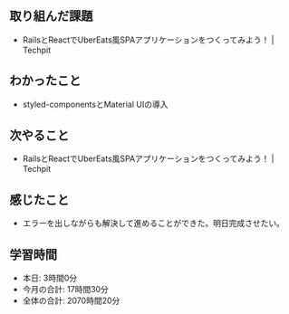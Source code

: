 ## 取り組んだ課題
- RailsとReactでUberEats風SPAアプリケーションをつくってみよう！ | Techpit
## わかったこと
- styled-componentsとMaterial UIの導入
## 次やること
- RailsとReactでUberEats風SPAアプリケーションをつくってみよう！ | Techpit
## 感じたこと
- エラーを出しながらも解決して進めることができた。明日完成させたい。
## 学習時間
- 本日: 3時間0分
- 今月の合計: 17時間30分
- 全体の合計: 2070時間20分

